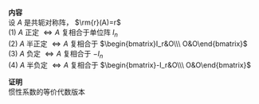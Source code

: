 **内容**  
设 $A$ 是共轭对称阵， $\rm{r}(A)=r$  
$(1)\ A$ 正定 $\Leftrightarrow A$ 复相合于单位阵 $I_n$  
$(2)\ A$ 半正定 $\Leftrightarrow A$ 复相合于 $\begin{bmatrix}I_r&O\\\ O&O\end{bmatrix}$  
$(3)\ A$ 负定 $\Leftrightarrow A$ 复相合于 $-I_n$  
$(4)\ A$ 半负定 $\Leftrightarrow A$ 复相合于 $\begin{bmatrix}-I_r&O\\\ O&O\end{bmatrix}$  
  
**证明**  
惯性系数的等价代数版本  
